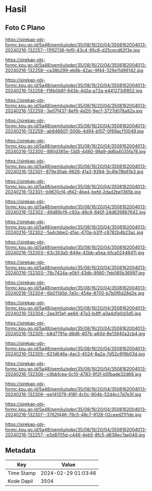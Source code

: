 # Hasil

## Foto C Plano

https://sirekap-obj-formc.kpu.go.id/5a48/pemilu/pdpr/35/08/16/20/04/3508162004013-20240216-132257--11f92136-fef0-43c4-95c6-d25cecd62f3e.jpg

https://sirekap-obj-formc.kpu.go.id/5a48/pemilu/pdpr/35/08/16/20/04/3508162004013-20240216-132258--ca38b299-eb6b-42ac-9f44-329e11d96142.jpg

https://sirekap-obj-formc.kpu.go.id/5a48/pemilu/pdpr/35/08/16/20/04/3508162004013-20240216-132258--f16b0b81-643b-4d2a-a72a-e441273df852.jpg

https://sirekap-obj-formc.kpu.go.id/5a48/pemilu/pdpr/35/08/16/20/04/3508162004013-20240216-132259--3e07f437-8ef9-4d20-9ec1-3727d078a92a.jpg

https://sirekap-obj-formc.kpu.go.id/5a48/pemilu/pdpr/35/08/16/20/04/3508162004013-20240216-132259--ab646607-500b-4d94-b107-0f69acf10049.jpg

https://sirekap-obj-formc.kpu.go.id/5a48/pemilu/pdpr/35/08/16/20/04/3508162004013-20240216-132300--880d385e-13d5-4460-99a9-dd6a4035fa78.jpg

https://sirekap-obj-formc.kpu.go.id/5a48/pemilu/pdpr/35/08/16/20/04/3508162004013-20240216-132301--879e30ab-9626-41a3-9394-3c4fe78b61b3.jpg

https://sirekap-obj-formc.kpu.go.id/5a48/pemilu/pdpr/35/08/16/20/04/3508162004013-20240216-132301--b9631cf4-df42-4be4-befd-2dad2be1365b.jpg

https://sirekap-obj-formc.kpu.go.id/5a48/pemilu/pdpr/35/08/16/20/04/3508162004013-20240216-132302--49d89cf8-c92a-48c8-840f-24d639867642.jpg

https://sirekap-obj-formc.kpu.go.id/5a48/pemilu/pdpr/35/08/16/20/04/3508162004013-20240216-132302--5a4cbbe2-d1ac-470a-b31f-c6782b4b23ac.jpg

https://sirekap-obj-formc.kpu.go.id/5a48/pemilu/pdpr/35/08/16/20/04/3508162004013-20240216-132303--63c353a5-844e-42bb-a5ea-bfca02446411.jpg

https://sirekap-obj-formc.kpu.go.id/5a48/pemilu/pdpr/35/08/16/20/04/3508162004013-20240216-132303--78c7424a-e0b1-43db-9560-7eb085b36997.jpg

https://sirekap-obj-formc.kpu.go.id/5a48/pemilu/pdpr/35/08/16/20/04/3508162004013-20240216-132304--6b011d0d-7a0c-454e-8700-b7b0f6d28d2e.jpg

https://sirekap-obj-formc.kpu.go.id/5a48/pemilu/pdpr/35/08/16/20/04/3508162004013-20240216-132304--2ae3f3ef-ae84-47a3-b4ff-a0a4d1e0d3d5.jpg

https://sirekap-obj-formc.kpu.go.id/5a48/pemilu/pdpr/35/08/16/20/04/3508162004013-20240216-132305--b8d7791a-d9d6-407b-a60d-8e13940a2cb4.jpg

https://sirekap-obj-formc.kpu.go.id/5a48/pemilu/pdpr/35/08/16/20/04/3508162004013-20240216-132305--621d646a-4ac3-4024-8a2a-7d52c6f9b03d.jpg

https://sirekap-obj-formc.kpu.go.id/5a48/pemilu/pdpr/35/08/16/20/04/3508162004013-20240216-132306--c9bbfcea-0c10-4783-9f2f-b5fbade32d68.jpg

https://sirekap-obj-formc.kpu.go.id/5a48/pemilu/pdpr/35/08/16/20/04/3508162004013-20240216-132306--ee141379-416f-4c0c-904b-52d4cc7d7e3f.jpg

https://sirekap-obj-formc.kpu.go.id/5a48/pemilu/pdpr/35/08/16/20/04/3508162004013-20240216-132307--3762f446-79c5-48c7-9128-02ceed21f1de.jpg

https://sirekap-obj-formc.kpu.go.id/5a48/pemilu/pdpr/35/08/16/20/04/3508162004013-20240216-132257--e3d8705d-c446-4eb5-8fc5-d838ec7ae048.jpg


## Metadata

| Key        | Value               |
| ---------- | ------------------- |
| Time Stamp | 2024-02-29 01:03:46 |
| Kode Dapil | 3504                |



